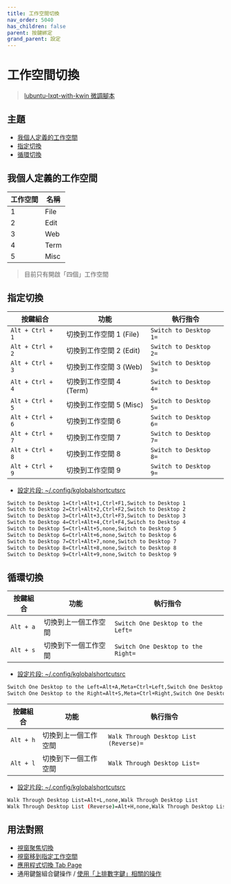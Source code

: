 ```yaml
---
title: 工作空間切換
nav_order: 5040
has_children: false
parent: 按鍵綁定
grand_parent: 設定
---
```



# 工作空間切換

> [lubuntu-lxqt-with-kwin 微調腳本](https://github.com/samwhelp/lubuntu-lxqt-with-kwin-adjustment/tree/main/prototype/main/lxqt-config/Main)




## 主題

* [我個人定義的工作空間](#我個人定義的工作空間)
* [指定切換](#指定切換)
* [循環切換](#循環切換)




## 我個人定義的工作空間

| 工作空間 | 名稱  |
| -------- | ----- |
| 1        | File  |
| 2        | Edit  |
| 3        | Web   |
| 4        | Term  |
| 5        | Misc  |

> 目前只有開啟「四個」工作空間




## 指定切換

| 按鍵組合          | 功能                     | 執行指令                |
| ----------------- | ------------------------ | ----------------------- |
| `Alt + Ctrl + 1`  | 切換到工作空間 1 (File)  | `Switch to Desktop 1=`  |
| `Alt + Ctrl + 2`  | 切換到工作空間 2 (Edit)  | `Switch to Desktop 2=`  |
| `Alt + Ctrl + 3`  | 切換到工作空間 3 (Web)   | `Switch to Desktop 3=`  |
| `Alt + Ctrl + 4`  | 切換到工作空間 4 (Term)  | `Switch to Desktop 4=`  |
| `Alt + Ctrl + 5`  | 切換到工作空間 5 (Misc)  | `Switch to Desktop 5=`  |
| `Alt + Ctrl + 6`  | 切換到工作空間 6         | `Switch to Desktop 6=`  |
| `Alt + Ctrl + 7`  | 切換到工作空間 7         | `Switch to Desktop 7=`  |
| `Alt + Ctrl + 8`  | 切換到工作空間 8         | `Switch to Desktop 8=`  |
| `Alt + Ctrl + 9`  | 切換到工作空間 9         | `Switch to Desktop 9=`  |


* [設定片段: ~/.config/kglobalshortcutsrc](https://github.com/samwhelp/lubuntu-lxqt-with-kwin-adjustment/blob/main/prototype/main/lxqt-config/Main/asset/overlay/etc/skel/.config/kglobalshortcutsrc#L73-L92)

``` sh
Switch to Desktop 1=Ctrl+Alt+1,Ctrl+F1,Switch to Desktop 1
Switch to Desktop 2=Ctrl+Alt+2,Ctrl+F2,Switch to Desktop 2
Switch to Desktop 3=Ctrl+Alt+3,Ctrl+F3,Switch to Desktop 3
Switch to Desktop 4=Ctrl+Alt+4,Ctrl+F4,Switch to Desktop 4
Switch to Desktop 5=Ctrl+Alt+5,none,Switch to Desktop 5
Switch to Desktop 6=Ctrl+Alt+6,none,Switch to Desktop 6
Switch to Desktop 7=Ctrl+Alt+7,none,Switch to Desktop 7
Switch to Desktop 8=Ctrl+Alt+8,none,Switch to Desktop 8
Switch to Desktop 9=Ctrl+Alt+9,none,Switch to Desktop 9
```




## 循環切換

| 按鍵組合   | 功能                  | 執行指令                            |
| ---------- | --------------------- | ----------------------------------- |
| `Alt + a`  | 切換到上一個工作空間  | `Switch One Desktop to the Left=`   |
| `Alt + s`  | 切換到下一個工作空間  | `Switch One Desktop to the Right=`  |


* [設定片段: ~/.config/kglobalshortcutsrc](https://github.com/samwhelp/lubuntu-lxqt-with-kwin-adjustment/blob/main/prototype/main/lxqt-config/Main/asset/overlay/etc/skel/.config/kglobalshortcutsrc#L67-L68)

``` sh
Switch One Desktop to the Left=Alt+A,Meta+Ctrl+Left,Switch One Desktop to the Left
Switch One Desktop to the Right=Alt+S,Meta+Ctrl+Right,Switch One Desktop to the Right
```




| 按鍵組合   | 功能                  | 執行指令                                |
| ---------- | --------------------- | --------------------------------------- |
| `Alt + h`  | 切換到上一個工作空間  | `Walk Through Desktop List (Reverse)=`  |
| `Alt + l`  | 切換到下一個工作空間  | `Walk Through Desktop List=`            |


* [設定片段: ~/.config/kglobalshortcutsrc](https://github.com/samwhelp/lubuntu-lxqt-with-kwin-adjustment/blob/main/prototype/main/lxqt-config/Main/asset/overlay/etc/skel/.config/kglobalshortcutsrc#L107-L108)

``` sh
Walk Through Desktop List=Alt+L,none,Walk Through Desktop List
Walk Through Desktop List (Reverse)=Alt+H,none,Walk Through Desktop List (Reverse)
```




## 用法對照

* [視窗聚焦切換](https://samwhelp.github.io/note-about-lubuntu-lxqt-with-kwin/read/config/keybind/window-focus.html)
* [視窗移到指定工作空間](https://samwhelp.github.io/note-about-kubuntu/read/config/keybind/window-move-to-workspace.html)
* [應用程式切換 Tab Page](https://samwhelp.github.io/note-about-kubuntu/read/config/keybind/application-tab-page.html)
* 通用鍵盤組合鍵操作 / [使用「上排數字鍵」相關的操作](https://samwhelp.github.io/system-modeling/read/zh_tw/spec-keybind/with-number-key)

